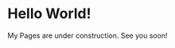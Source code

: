 <!DOCTYPE html>
<html>
<body>
<h1>Hello World!</h1>
<p>My Pages are under construction. See you soon! </p>
</body>
</html>
